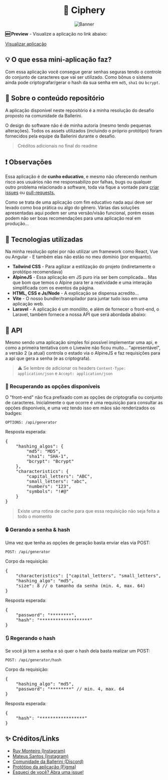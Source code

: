 <h1 align="center">🔐 Ciphery</h1>

<p align="center">
    <img 
        src="https://github.com/joaomsl/ballerini-pomodoro/assets/109992990/e079afa3-11e4-47c6-9a7c-0609b45de0c8" 
        alt="Banner"
    > 
</p>

<p><strong>🆕 Preview</strong> - Visualize a aplicação no link abaixo:</p>

[Visualizar aplicação](https://ballerini-ciphery.onrender.com/)

<h2>💡 O que essa mini-aplicação faz?</h2>
<p>Com essa aplicação você consegue gerar senhas seguras tendo o controle do conjunto de caracteres que vai ser utilizado. Como bônus o sistema ainda pode criptografar/gerar o hash da sua senha em <code>md5</code>, <code>sha1</code> ou <code>bcrypt</code>.</p>

<h2>📂 Sobre o conteúdo repositório</h2>
<p>A aplicação disponível neste repositório é a minha resolução do desafio proposto na comunidade da Ballerini.</p>
<p>O design do software não é de minha autoria (mesmo tendo pequenas alterações). Todos os assets utilizados (incluindo o próprio protótipo) foram fornecidos pela equipe da Ballerini durante o desafio.</p>

> Créditos adicionais no final do readme

<h2>❗ Observações</h2>
<p>
    Essa aplicação é de <strong>cunho educativo</strong>, e mesmo não oferecendo nenhum risco aos usuários não me responsabilizo por falhas, bugs ou qualquer outro problema relacionado a software, toda via fique a vontade para 
    <a href="https://github.com/joaomsl/ballerini-ciphery/issues">criar issues</a>
    ou 
    <a href="https://github.com/joaomsl/ballerini-ciphery/pulls">pull-requests.</a>
</p>
<p>Como se trata de uma aplicação com fim educativo nada aqui deve ser levado como boa prática ou algo do gênero. Várias das soluções apresentadas aqui podem ser uma versão/visão funcional, porém essas podem não ser boas recomendações para uma aplicação real em produção...</p>

<h2>🧩 Tecnologias utilizadas</h2>
<p>Na minha resolução optei por não utilizar um framework como React, Vue ou Angular - E também elas não estão no meu domínio (por enquanto).</p>

<ul>
    <li><strong>Tailwind CSS</strong> - Para agilizar a estilização do projeto (indiretamente o protótipo recomendava)</li>
    <li><strong>AlpineJS</strong> - Essa aplicação em JS puro iria ser bem complicada... Mas que bom que temos o Alpine para ter a reatividade e uma interação simplificada com os eventos da página.</li>
    <li><strong>HTML, CSS e Js/Node</strong> - A explicação se dispensa acredito...</li>
    <li><strong>Vite</strong> - O nosso bundler/transpilador para juntar tudo isso em uma aplicação web.</li>
    <li><strong>Laravel</strong> - A aplicação é um monólito, e além de fornecer o front-end, o Laravel, também fornece a nossa API que será abordada abaixo:</li>
</ul>

<h2>🧱 API</h2>
<p>Mesmo sendo uma aplicação simples foi possível implementar uma api, e como a primeira tentativa com o Livewire não ficou muito... "apresentável", a versão 2 (a atual) controla o estado via o AlpineJS e faz requisições para a api que gera a senha (e as criptografa).</p>

> ⚠ Se lembre de adicionar os headers `Content-Type: application/json` e `Accept: application/json`

<h3>📖 Recuperando as opções disponíveis</h3>
<p>O "front-end" não fica prefixado com as opções de criptografia ou conjunto de caracteres. Inicialmente o que ocorre é uma requisição para consultar as opções disponíveis, e uma vez tendo isso em mãos são renderizados os badges:</p>
<code>OPTIONS: /api/generator</code>
<p>Resposta esperada:</p>
<pre>
{
    "hashing_algos": {
        "md5": "MD5",
        "sha1": "SHA-1",
        "bcrypt": "Bcrypt"
    },
    "characteristics": {
        "capital_letters": "ABC",
        "small_letters": "abc",
        "numbers": "123",
        "symbols": "!#@"
    }
}
</pre>

> Existe uma rotina de cache para que essa requisição não seja feita a todo o momento

<h3>🔒 Gerando a senha & hash</h3>
<p>Uma vez que tenha as opções de geração basta enviar elas via POST:</p>
<code>POST: /api/generator</code>
<p>Corpo da requisição:</p>
<pre>
{
	"characteristics": ["capital_letters", "small_letters", "numbers", "symbols"],
	"hashing_algo": "md5",
	"size": 8 // o tamanho da senha (min. 4, max. 64)
}
</pre>
<p>Resposta esperada:</p>
<pre>
{
	"password": "********",
	"hash": "*******************"
}
</pre>

<h3>🔃 Regerando o hash</h3>
<p>Se você já tem a senha e só quer o hash dela basta realizar um POST:</p>
<code>POST: /api/generator/hash</code>
<p>Corpo da requisição:</p>
<pre>
{
	"hashing_algo": "md5",
	"password": "********" // min. 4, max. 64
}
</pre>
<p>Resposta esperada:</p>
<pre>
{
	"hash": "*****************"
}
</pre>

<h2>✨ Créditos/Links</h2>

* [Ruy Monteiro (Instagram)](https://www.instagram.com/ruy.dev/)
* [Mateus Santos (Instagram)](https://www.instagram.com/mateusdobit/)
* [Comunidade da Ballerini (Discord)](https://discord.com/invite/ballerini)
* [Protótipo da aplicação (Figma)](https://www.figma.com/community/file/1250531181331478542)
* [Esqueci de você? Abra uma issue!](https://github.com/joaomsl/ballerini-ciphery/issues)
